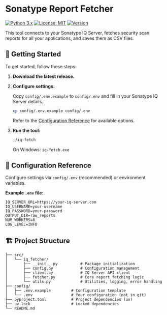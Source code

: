 # Sonatype Report Fetcher

[![Python 3.x](https://img.shields.io/badge/python-3.10-blue.svg)](https://www.python.org/downloads/)
[![License: MIT](https://img.shields.io/badge/License-MIT-yellow.svg)](https://opensource.org/licenses/MIT)
[![Version](https://img.shields.io/badge/version-1.0.0-blue.svg)](https://github.com/your-repo/your-project/releases/tag/v1.0.0)

This tool connects to your Sonatype IQ Server, fetches security scan reports for all your applications, and saves them as CSV files.

## 🚀 Getting Started

To get started, follow these steps:

1.  **Download the latest release.**

2.  **Configure settings:**

    Copy `config/.env.example` to `config/.env` and fill in your Sonatype IQ Server details.

    ```sh
    cp config/.env.example config/.env
    ```

    Refer to the [Configuration Reference](#-configuration-reference) for available options.

3.  **Run the tool:**

    ```sh
    ./iq-fetch
    ```

    On Windows: `iq-fetch.exe`

## 📝 Configuration Reference

Configure settings via `config/.env` (recommended) or environment variables.

**Example `.env` file:**

```
IQ_SERVER_URL=https://your-iq-server.com
IQ_USERNAME=your-username
IQ_PASSWORD=your-password
OUTPUT_DIR=raw_reports
NUM_WORKERS=8
LOG_LEVEL=INFO
```

## 🏗️ Project Structure

```
├── src/
│   └── iq_fetcher/
│       ├── __init__.py          # Package initialization
│       ├── config.py            # Configuration management
│       ├── client.py            # IQ Server API client
│       ├── fetcher.py           # Core report fetching logic
│       └── utils.py             # Utilities, logging, error handling
├── config/
│   ├── .env.example         # Configuration template
│   └── .env                 # Your configuration (not in git)
├── pyproject.toml           # Project dependencies (uv)
├── uv.lock                  # Locked dependencies
└── README.md
```
